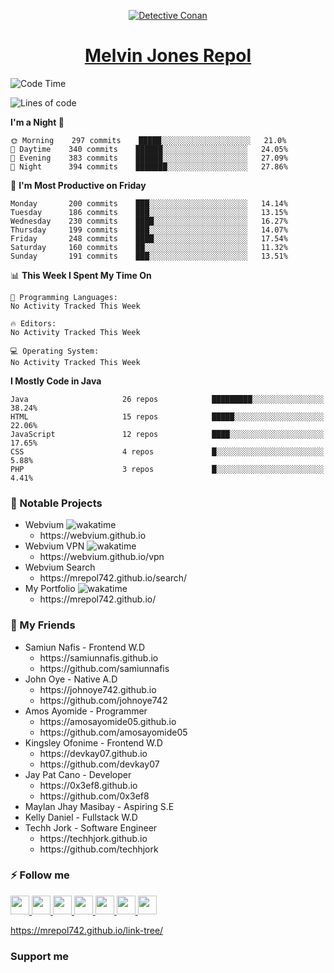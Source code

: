 <p align="center">

<a href="https://mrepol742.github.io">
  <img alt="Detective Conan" src="https://mrepol742-gif-randomizer.vercel.app/api/#2" /> 
  </a> 
<h1 align="center"><a href="https://mrepol742.github.io/">Melvin Jones Repol</a></h1>
</p>

<!--START_SECTION:waka-->
![Code Time](http://img.shields.io/badge/Code%20Time-770%20hrs%2036%20mins-blue)

![Lines of code](https://img.shields.io/badge/From%20Hello%20World%20I%27ve%20Written-236%20Thousand%20lines%20of%20code-blue)

**I'm a Night 🦉** 

```text
🌞 Morning    297 commits    █████░░░░░░░░░░░░░░░░░░░░   21.0% 
🌆 Daytime    340 commits    ██████░░░░░░░░░░░░░░░░░░░   24.05% 
🌃 Evening    383 commits    ██████░░░░░░░░░░░░░░░░░░░   27.09% 
🌙 Night      394 commits    ███████░░░░░░░░░░░░░░░░░░   27.86%

```
📅 **I'm Most Productive on Friday** 

```text
Monday       200 commits    ███░░░░░░░░░░░░░░░░░░░░░░   14.14% 
Tuesday      186 commits    ███░░░░░░░░░░░░░░░░░░░░░░   13.15% 
Wednesday    230 commits    ████░░░░░░░░░░░░░░░░░░░░░   16.27% 
Thursday     199 commits    ███░░░░░░░░░░░░░░░░░░░░░░   14.07% 
Friday       248 commits    ████░░░░░░░░░░░░░░░░░░░░░   17.54% 
Saturday     160 commits    ██░░░░░░░░░░░░░░░░░░░░░░░   11.32% 
Sunday       191 commits    ███░░░░░░░░░░░░░░░░░░░░░░   13.51%

```


📊 **This Week I Spent My Time On** 

```text
💬 Programming Languages: 
No Activity Tracked This Week

🔥 Editors: 
No Activity Tracked This Week

💻 Operating System: 
No Activity Tracked This Week

```

**I Mostly Code in Java** 

```text
Java                     26 repos            █████████░░░░░░░░░░░░░░░░   38.24% 
HTML                     15 repos            █████░░░░░░░░░░░░░░░░░░░░   22.06% 
JavaScript               12 repos            ████░░░░░░░░░░░░░░░░░░░░░   17.65% 
CSS                      4 repos             █░░░░░░░░░░░░░░░░░░░░░░░░   5.88% 
PHP                      3 repos             █░░░░░░░░░░░░░░░░░░░░░░░░   4.41%

```



<!--END_SECTION:waka-->

### 🚧 Notable Projects
<ul>
<li>Webvium <img src="https://wakatime.com/badge/user/8ad4afa2-1a56-40d1-a949-4663473915b6/project/f7aa3bd8-bf4b-46f4-a0bb-57fa0cfb6287.svg"
                    alt="wakatime"></h5>
      <ul>
      <li>https://webvium.github.io</li>
    </ul>
  </li>
  <li>Webvium VPN <img loading="lazy"
                    src="https://wakatime.com/badge/user/8ad4afa2-1a56-40d1-a949-4663473915b6/project/6f406616-d468-4419-9d8f-67ed88f99e2e.svg"
                    alt="wakatime">
      <ul>
      <li>https://webvium.github.io/vpn</li>
    </ul>
  </li>
  <li>Webvium Search
      <ul>
      <li>https://mrepol742.github.io/search/</li>
    </ul>
  </li>
    <li>My Portfolio <img loading="lazy"
                    src="https://wakatime.com/badge/user/8ad4afa2-1a56-40d1-a949-4663473915b6/project/9458f437-f00b-4273-9cef-212b398ff055.svg"
                    alt="wakatime">
      <ul>
      <li>https://mrepol742.github.io/</li>
    </ul>
  </li>
  </ul>

### 👥 My Friends
<ul>
  <li>Samiun Nafis - Frontend W.D
      <ul>
      <li>https://samiunnafis.github.io</li>
      <li>https://github.com/samiunnafis</li>
    </ul>
  </li>
  <li>John Oye - Native A.D
      <ul>
      <li>https://johnoye742.github.io</li>
      <li>https://github.com/johnoye742</li>
    </ul>
  </li>
  <li>Amos Ayomide - Programmer
    <ul>
      <li>https://amosayomide05.github.io</li>
      <li>https://github.com/amosayomide05</li>
    </ul>
  </li>
  <li>Kingsley Ofonime - Frontend W.D
      <ul>
      <li>https://devkay07.github.io</li>
      <li>https://github.com/devkay07</li>
    </ul>
  </li>
    <li>Jay Pat Cano - Developer
      <ul>
      <li>https://0x3ef8.github.io</li>
      <li>https://github.com/0x3ef8</li>
    </ul>
  </li>
    <li>Maylan Jhay Masibay - Aspiring S.E
  </li>
    <li>Kelly Daniel - Fullstack W.D
  </li>
    <li>Techh Jork - Software Engineer
      <ul>
      <li>https://techhjork.github.io</li>
      <li>https://github.com/techhjork</li>
    </ul>
  </li>
</ul>

### :zap: Follow me
<a href="https://mrepol742.github.io/">
  <img src="https://github.com/mrepol742/mrepol742/blob/master/images/web.svg" width="30">
</a>
<a href="https://facebook.com/melvinjonesrepol">
  <img src="https://github.com/mrepol742/mrepol742/blob/master/images/facebook.svg" width="30">
</a>
<a href="https://instagram.com/melvinjonesrepol">
  <img src="https://github.com/mrepol742/mrepol742/blob/master/images/instagram.svg" width="30">
</a>
<a href="https://pinterest.com/mrepol742">
  <img src="https://github.com/mrepol742/mrepol742/blob/master/images/pinterest.svg" width="30">
</a>
<a href="https://twitter.com/mrepol742`">
  <img src="https://github.com/mrepol742/mrepol742/blob/master/images/twitter.svg" width="30">
</a>
<a href="https://linkedin.com/in/mrepol742">
  <img src="https://github.com/mrepol742/mrepol742/blob/master/images/linkedin.svg" width="30">
</a>
<a href="https://www.youtube.com/channel/UCDYRUXJ8Qldrvb00q9t2KDA">
  <img src="https://github.com/mrepol742/mrepol742/blob/master/images/youtube.svg" width="30">
</a>

https://mrepol742.github.io/link-tree/

### Support me


